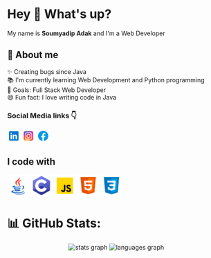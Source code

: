 # Hey 👋 What's up?

My name is <b>Soumyadip Adak</b> and I'm a Web Developer 

## 🔗 About me

✨ Creating bugs since Java <br>
📚 I'm currently learning Web Development and Python programming <br>
🎯 Goals: Full Stack Web Developer <br>
😄 Fun fact: I love writing code in Java <br>

### Social Media links 👇

<p align="left">
    <a href="https://www.linkedin.com/in/soumyadip-adak-a19b03281/"><img src="linkedin.png" alt="LinkedIn Icon" width="30px" height="auto"></a>
    <a href="https://www.instagram.com/soumyadip_adak8888"><img src="instagram.png" alt="Instagram Icon" width="30px" height="auto"></a>
    <a href="https://www.facebook.com/soumyadip.adak.99"><img src="facebook.png" alt="Facebook Icon" width="30px" height="auto"></a>
</p>

## I code with

<p align="left">
    <img src="java.png" alt="Java Icon" width="50px" height="50px">
    <img src="c-programming.png" alt="C Icon" width="50px" height="50px">
    <img src="javascript.png" alt="JavaScript Icon" width="50px" height="auto">
    <img src="html.png" alt="HTML5 Icon" width="50px" height="auto">
    <img src="css.png" alt="CSS3 Icon" width="50px" height="auto">
</p>

##

# 📊 GitHub Stats:

<div align="center">
  <img src="https://github-readme-stats.vercel.app/api?username=adak99&hide_title=false&hide_rank=false&show_icons=true&include_all_commits=true&count_private=true&disable_animations=false&theme=dracula&locale=en&hide_border=false&order=1" height="150" alt="stats graph"  />
  <img src="https://github-readme-stats.vercel.app/api/top-langs?username=adak99&locale=en&hide_title=false&layout=compact&card_width=320&langs_count=5&theme=dracula&hide_border=false&order=2" height="150" alt="languages graph"  />
</div>

